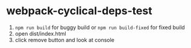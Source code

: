 # webpack-cyclical-deps-test

1. ```npm run build``` for buggy build or ```npm run build-fixed``` for fixed build
2. open dist/index.html
3. click remove button and look at console
